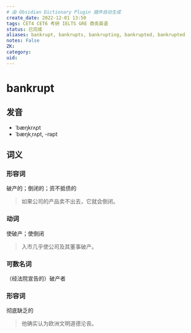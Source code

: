 ```yaml
---
# 由 Obsidian Dictionary Plugin 插件自动生成
create_date: 2022-12-01 13:50
tags: CET4 CET6 考研 IELTS GRE 商务英语
status: 已完成 
aliases: bankrupt, bankrupts, bankrupting, bankrupted, bankrupted
notes: False
ZK: 
category: 
uid: 
---
```


# bankrupt

## 发音

- ˈbæŋkrʌpt
- ˈbæŋkˌrʌpt, -rəpt

## 词义

### 形容词

破产的；倒闭的；资不抵债的

> 如果公司的产品卖不出去，它就会倒闭。

### 动词

使破产；使倒闭

> 入市几乎使公司及其董事破产。

### 可数名词

（经法院宣告的）破产者

### 形容词

彻底缺乏的

> 他确实认为欧洲文明道德沦丧。
